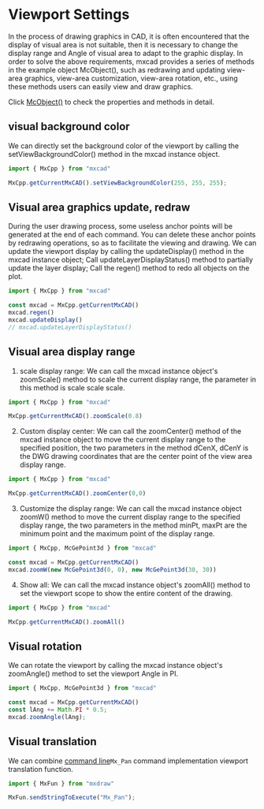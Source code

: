 # Viewport Settings

In the process of drawing graphics in CAD, it is often encountered that the display of visual area is not suitable, then it is necessary to change the display range and Angle of visual area to adapt to the graphic display. In order to solve the above requirements, mxcad provides a series of methods in the example object McObject(), such as redrawing and updating view-area graphics, view-area customization, view-area rotation, etc., using these methods users can easily view and draw graphics.

Click [McObject()](../../api/classes/2d.McObject.md) to check the properties and methods in detail.

## visual background color

We can directly set the background color of the viewport by calling the setViewBackgroundColor() method in the mxcad instance object.

```ts
import { MxCpp } from "mxcad"

MxCpp.getCurrentMxCAD().setViewBackgroundColor(255, 255, 255);
```

## Visual area graphics update, redraw

During the user drawing process, some useless anchor points will be generated at the end of each command. You can delete these anchor points by redrawing operations, so as to facilitate the viewing and drawing. We can update the viewport display by calling the updateDisplay() method in the mxcad instance object; Call updateLayerDisplayStatus() method to partially update the layer display; Call the regen() method to redo all objects on the plot.

```ts
import { MxCpp } from "mxcad"

const mxcad = MxCpp.getCurrentMxCAD()
mxcad.regen()
mxcad.updateDisplay()
// mxcad.updateLayerDisplayStatus()
```

## Visual area display range

1. scale display range: We can call the mxcad instance object's zoomScale() method to scale the current display range, the parameter in this method is scale scale scale.

```ts
import { MxCpp } from "mxcad"

MxCpp.getCurrentMxCAD().zoomScale(0.8)
```

2. Custom display center: We can call the zoomCenter() method of the mxcad instance object to move the current display range to the specified position, the two parameters in the method dCenX, dCenY is the DWG drawing coordinates that are the center point of the view area display range.

```ts
import { MxCpp } from "mxcad"

MxCpp.getCurrentMxCAD().zoomCenter(0,0)
```

3. Customize the display range: We can call the mxcad instance object zoomW() method to move the current display range to the specified display range, the two parameters in the method minPt, maxPt are the minimum point and the maximum point of the display range.

```ts
import { MxCpp, McGePoint3d } from "mxcad"

const mxcad = MxCpp.getCurrentMxCAD()
mxcad.zoomW(new McGePoint3d(0, 0), new McGePoint3d(30, 30))
```

4. Show all: We can call the mxcad instance object's zoomAll() method to set the viewport scope to show the entire content of the drawing.

```ts
import { MxCpp } from "mxcad"

MxCpp.getCurrentMxCAD().zoomAll()
```

## Visual rotation

We can rotate the viewport by calling the mxcad instance object's zoomAngle() method to set the viewport Angle in PI.

```ts
import { MxCpp, McGePoint3d } from "mxcad"

const mxcad = MxCpp.getCurrentMxCAD()
const lAng += Math.PI * 0.5;
mxcad.zoomAngle(lAng);
```

## Visual translation

We can combine [command line](../4.InteractiveDrawing/1.CommandLine.md)` Mx_Pan ` command implementation viewport translation function.

```ts
import { MxFun } from "mxdraw"

MxFun.sendStringToExecute("Mx_Pan");
```